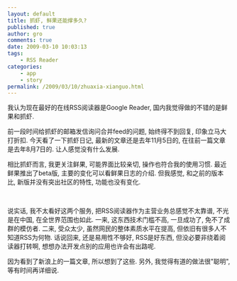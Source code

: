 ```yaml
---
layout: default
title: 抓虾, 鲜果还能撑多久?
published: true
author: gro
comments: true
date: 2009-03-10 10:03:13
tags:
    - RSS Reader
categories:
    - app
    - story
permalink: /2009/03/10/zhuaxia-xianguo.html
---
```

我认为现在最好的在线RSS阅读器是Google Reader, 国内我觉得做的不错的是鲜果和抓虾.

前一段时间给抓虾的邮箱发信询问合并feed的问题, 始终得不到回复, 印象立马大打折扣. 今天看了一下抓虾日记, 最新的文章还是去年11月5日的, 在往前一篇文章是去年8月7日的. 让人感觉没有什么发展.

相比抓虾而言, 我更关注鲜果, 可能界面比较亲切, 操作也符合我的使用习惯. 最近鲜果推出了beta版, 主要的变化可以看鲜果日志的介绍. 但我感觉, 和之前的版本比, 新版并没有突出社区的特性, 功能也没有变化.



&#160;

说实话, 我不太看好这两个服务, 把RSS阅读器作为主营业务总感觉不太靠谱, 不光是在中国, 在全世界范围也如此. 一来, 这东西技术门槛不高, 一旦成功了, 免不了成群的模仿者. 二来, 受众太少, 虽然网民的整体素质水平在提高, 但依旧有很多人不知道RSS为何物. 话说回来, 还是易用性不够好, RSS是好东西, 但没必要非绕着阅读器打转啊, 想想办法开发点别的应用也许会有出路呢.

因为看到了新浪上的一篇文章, 所以想到了这些. 另外, 我觉得有道的做法很"聪明", 等有时间再详细说.